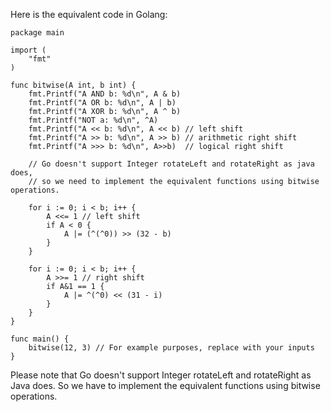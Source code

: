 Here is the equivalent code in Golang:

```golang
package main

import (
	"fmt"
)

func bitwise(A int, b int) {
	fmt.Printf("A AND b: %d\n", A & b)
	fmt.Printf("A OR b: %d\n", A | b)
	fmt.Printf("A XOR b: %d\n", A ^ b)
	fmt.Printf("NOT a: %d\n", ^A)
	fmt.Printf("A << b: %d\n", A << b) // left shift
	fmt.Printf("A >> b: %d\n", A >> b) // arithmetic right shift
	fmt.Printf("A >>> b: %d\n", A>>b)  // logical right shift

	// Go doesn't support Integer rotateLeft and rotateRight as java does,
	// so we need to implement the equivalent functions using bitwise operations.

	for i := 0; i < b; i++ {
		A <<= 1 // left shift
		if A < 0 {
			A |= (^(^0)) >> (32 - b)
		}
	}

	for i := 0; i < b; i++ {
		A >>= 1 // right shift
		if A&1 == 1 {
			A |= ^(^0) << (31 - i)
		}
	}
}

func main() {
	bitwise(12, 3) // For example purposes, replace with your inputs
}
```

Please note that Go doesn't support Integer rotateLeft and rotateRight as Java does. So we have to implement the equivalent functions using bitwise operations.
